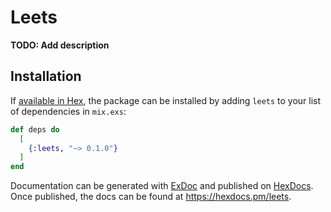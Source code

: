 # Leets

**TODO: Add description**

## Installation

If [available in Hex](https://hex.pm/docs/publish), the package can be installed
by adding `leets` to your list of dependencies in `mix.exs`:

```elixir
def deps do
  [
    {:leets, "~> 0.1.0"}
  ]
end
```

Documentation can be generated with [ExDoc](https://github.com/elixir-lang/ex_doc)
and published on [HexDocs](https://hexdocs.pm). Once published, the docs can
be found at <https://hexdocs.pm/leets>.

